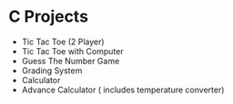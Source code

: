 # C Projects
- Tic Tac Toe (2 Player)
- Tic Tac Toe with Computer
- Guess The Number Game
- Grading System
- Calculator
- Advance Calculator ( includes temperature converter)
